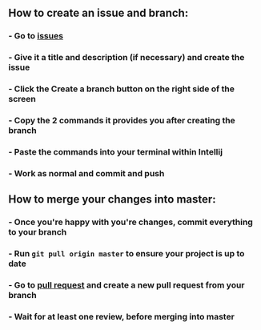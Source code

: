 ## How to create an issue and branch:
### - Go to [issues](https://github.com/icomp4/csc311-group3/issues)
### - Give it a title and description (if necessary) and create the issue
### - Click the Create a branch button on the right side of the screen
### - Copy the 2 commands it provides you after creating the branch
### - Paste the commands into your terminal within Intellij
### - Work as normal and commit and push 

## How to merge your changes into master:
### - Once you're happy with you're changes, commit everything to your branch
### - Run ```git pull origin master``` to ensure your project is up to date
### - Go to [pull request](https://github.com/icomp4/csc311-group3/pulls) and create a new pull request from your branch
### - Wait for at least one review, before merging into master
